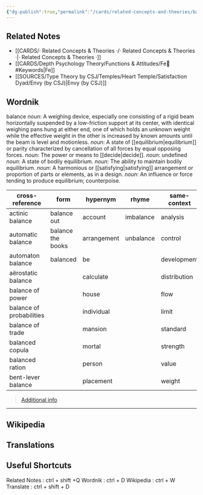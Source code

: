 ```yaml
---
{"dg-publish":true,"permalink":"/cards/related-concepts-and-theories/balance/","noteIcon":"","created":"2023-01-01T14:07:15.407+01:00","updated":"2023-04-20T20:09:56.302+02:00"}
---
```



## Related Notes 
- [[CARDS/· Related Concepts & Theories ·/· Related Concepts & Theories ·\|· Related Concepts & Theories ·]]
- [[CARDS/Depth Psychology Theory/Functions & Attitudes/Fe💉#Keywords\|Fe]]
- [[SOURCES/Type Theory by CSJ/Temples/Heart Temple/Satisfaction Dyad/Envy (by CSJ)\|Envy (by CSJ)]]

## Wordnik
 balance
*noun*: A weighing device, especially one consisting of a rigid beam horizontally suspended by a low-friction support at its center, with identical weighing pans hung at either end, one of which holds an unknown weight while the effective weight in the other is increased by known amounts until the beam is level and motionless.
*noun*: A state of [[equilibrium\|equilibrium]] or parity characterized by cancellation of all forces by equal opposing forces.
*noun*: The power or means to [[decide\|decide]].
*noun*: undefined
*noun*: A state of bodily equilibrium.
*noun*: The ability to maintain bodily equilibrium.
*noun*: A harmonious or [[satisfying\|satisfying]] arrangement or proportion of parts or elements, as in a design.
*noun*: An influence or force tending to produce equilibrium; counterpoise.

| cross-reference |form |hypernym |rhyme |same-context |synonym |variant |verb-form |
| --- | --- | --- | --- | --- | --- | --- | --- |
| actinic balance | balance out | account | imbalance | analysis | Swiss bank account | balance wheel | balanced |
| automatic balance | balance the books | arrangement | unbalance | control | accommodate |  | balances |
| automaton balance | balanced | be |  | development | accord |  | balancing |
| aërostatic balance |  | calculate |  | distribution | account |  |  |
| balance of power |  | house |  | flow | account current |  |  |
| balance of probabilities |  | individual |  | limit | account rendered |  |  |
| balance of trade |  | mansion |  | standard | account stated |  |  |
| balanced copula |  | mortal |  | strength | adjust |  |  |
| balanced ration |  | person |  | value | adjust |  |  |
| bent-lever balance |  | placement |  | weight | afterglow |  |  |

> [Additional info](https://www.wordnik.com/words/balance)

---

## Wikipedia 


## Translations 


## Useful Shortcuts
Related Notes : ctrl + shift +Q
Wordnik : ctrl + D
Wikipedia : ctrl + W
Translate : ctrl + shift + D 
